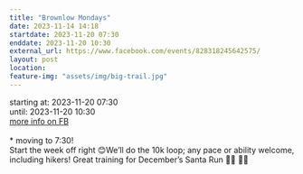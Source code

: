```yaml
---
title: "Brownlow Mondays"
date: 2023-11-14 14:18
startdate: 2023-11-20 07:30
enddate: 2023-11-20 10:30
external_url: https://www.facebook.com/events/828318245642575/
layout: post
location: 
feature-img: "assets/img/big-trail.jpg"
---
```


starting at: 2023-11-20 07:30<br>until: 2023-11-20 10:30<br><a href="https://www.facebook.com/events/828318245642575/">more info on FB</a><br><br>* moving to 7&#58;30! <br>
  Start the week off right 😊We’ll do the 10k loop; any pace or ability welcome, including hikers! Great training for December’s Santa Run 👊🏼 🎅🏼 <br>
  <br>
  
